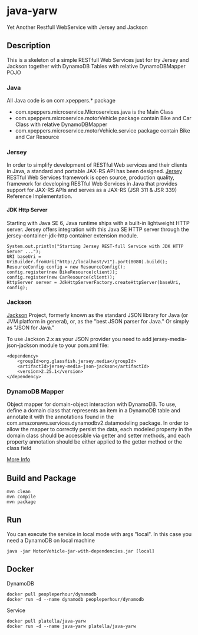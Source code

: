 # java-yarw
Yet Another Restfull WebService with Jersey and Jackson

## Description
This is a skeleton of a simple RESTfull Web Services just for try Jersey and Jackson together with DynamoDB Tables with relative DynamoDBMapper POJO

### Java
All Java code is on com.xpeppers.* package
- com.xpeppers.microservice.Microservices.java is the Main Class
- com.xpeppers.microservice.motorVehicle package contain Bike and Car Class with relative DynamoDBMapper
- com.xpeppers.microservice.motorVehicle.service package contain Bike and Car Resource

### Jersey
In order to simplify development of RESTful Web services and their clients in Java, a standard and portable JAX-RS API has been designed. [Jersey](https://jersey.java.net/) RESTful Web Services framework is open source, production quality, framework for developing RESTful Web Services in Java that provides support for JAX-RS APIs and serves as a JAX-RS (JSR 311 & JSR 339) Reference Implementation.

#### JDK Http Server

Starting with Java SE 6, Java runtime ships with a built-in lightweight HTTP server. Jersey offers integration with this Java SE HTTP server through the jersey-container-jdk-http container extension module.

```
System.out.println("Starting Jersey REST-full Service with JDK HTTP Server ...");
URI baseUri = UriBuilder.fromUri("http://localhost/v1").port(8080).build();
ResourceConfig config = new ResourceConfig();
config.register(new BikeResource(client));
config.register(new CarResource(client));
HttpServer server = JdkHttpServerFactory.createHttpServer(baseUri, config);
```
### Jackson

[Jackson](https://github.com/FasterXML/jackson) Project, formerly known as the standard JSON library for Java (or JVM platform in general), or, as the "best JSON parser for Java." Or simply as "JSON for Java."

To use Jackson 2.x as your JSON provider you need to add jersey-media-json-jackson module to your pom.xml file:

```
<dependency>
    <groupId>org.glassfish.jersey.media</groupId>
    <artifactId>jersey-media-json-jackson</artifactId>
    <version>2.25.1</version>
</dependency>
```

### DynamoDB Mapper

Object mapper for domain-object interaction with DynamoDB.
To use, define a domain class that represents an item in a DynamoDB table and annotate it with the annotations found in the com.amazonaws.services.dynamodbv2.datamodeling package. In order to allow the mapper to correctly persist the data, each modeled property in the domain class should be accessible via getter and setter methods, and each property annotation should be either applied to the getter method or the class field

[More Info](http://docs.aws.amazon.com/AWSJavaSDK/latest/javadoc/com/amazonaws/services/dynamodbv2/datamodeling/DynamoDBMapper.html)

## Build and Package

```
mvn clean
mvn compile
mvn package
```
## Run

You can execute the service in local mode with args "local". In this case you need a DynamoDB on local machine
```
java -jar MotorVehicle-jar-with-dependencies.jar [local]
```

## Docker

DynamoDB
```
docker pull peopleperhour/dynamodb
docker run -d --name dynamodb peopleperhour/dynamodb
```
Service
```
docker pull platella/java-yarw
docker run -d --name java-yarw platella/java-yarw
```
